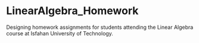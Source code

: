 # LinearAlgebra_Homework
Designing homework assignments for students attending the Linear Algebra course at Isfahan University of Technology.
